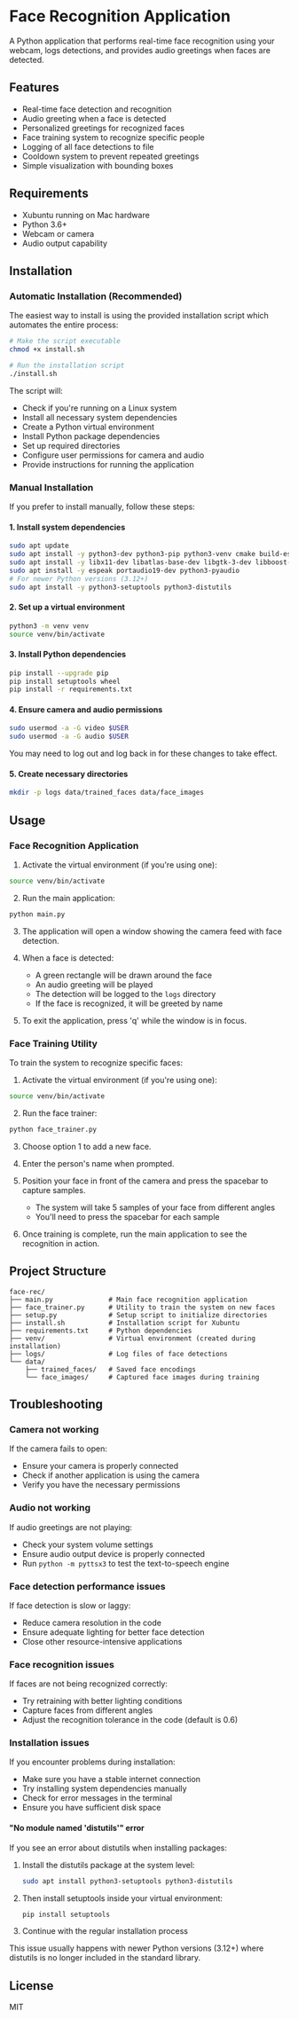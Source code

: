 # Face Recognition Application

A Python application that performs real-time face recognition using your webcam, logs detections, and provides audio greetings when faces are detected.

## Features

- Real-time face detection and recognition
- Audio greeting when a face is detected
- Personalized greetings for recognized faces
- Face training system to recognize specific people
- Logging of all face detections to file
- Cooldown system to prevent repeated greetings
- Simple visualization with bounding boxes

## Requirements

- Xubuntu running on Mac hardware
- Python 3.6+
- Webcam or camera
- Audio output capability

## Installation

### Automatic Installation (Recommended)

The easiest way to install is using the provided installation script which automates the entire process:

```bash
# Make the script executable
chmod +x install.sh

# Run the installation script
./install.sh
```

The script will:
- Check if you're running on a Linux system
- Install all necessary system dependencies
- Create a Python virtual environment
- Install Python package dependencies
- Set up required directories
- Configure user permissions for camera and audio
- Provide instructions for running the application

### Manual Installation

If you prefer to install manually, follow these steps:

#### 1. Install system dependencies

```bash
sudo apt update
sudo apt install -y python3-dev python3-pip python3-venv cmake build-essential
sudo apt install -y libx11-dev libatlas-base-dev libgtk-3-dev libboost-python-dev
sudo apt install -y espeak portaudio19-dev python3-pyaudio
# For newer Python versions (3.12+)
sudo apt install -y python3-setuptools python3-distutils
```

#### 2. Set up a virtual environment

```bash
python3 -m venv venv
source venv/bin/activate
```

#### 3. Install Python dependencies

```bash
pip install --upgrade pip
pip install setuptools wheel
pip install -r requirements.txt
```

#### 4. Ensure camera and audio permissions

```bash
sudo usermod -a -G video $USER
sudo usermod -a -G audio $USER
```

You may need to log out and log back in for these changes to take effect.

#### 5. Create necessary directories

```bash
mkdir -p logs data/trained_faces data/face_images
```

## Usage

### Face Recognition Application

1. Activate the virtual environment (if you're using one):

```bash
source venv/bin/activate
```

2. Run the main application:

```bash
python main.py
```

3. The application will open a window showing the camera feed with face detection.

4. When a face is detected:
   - A green rectangle will be drawn around the face
   - An audio greeting will be played
   - The detection will be logged to the `logs` directory
   - If the face is recognized, it will be greeted by name

5. To exit the application, press 'q' while the window is in focus.

### Face Training Utility

To train the system to recognize specific faces:

1. Activate the virtual environment (if you're using one):

```bash
source venv/bin/activate
```

2. Run the face trainer:

```bash
python face_trainer.py
```

3. Choose option 1 to add a new face.

4. Enter the person's name when prompted.

5. Position your face in front of the camera and press the spacebar to capture samples.
   - The system will take 5 samples of your face from different angles
   - You'll need to press the spacebar for each sample

6. Once training is complete, run the main application to see the recognition in action.

## Project Structure

```
face-rec/
├── main.py              # Main face recognition application
├── face_trainer.py      # Utility to train the system on new faces
├── setup.py             # Setup script to initialize directories
├── install.sh           # Installation script for Xubuntu
├── requirements.txt     # Python dependencies
├── venv/                # Virtual environment (created during installation)
├── logs/                # Log files of face detections
└── data/
    ├── trained_faces/   # Saved face encodings
    └── face_images/     # Captured face images during training
```

## Troubleshooting

### Camera not working

If the camera fails to open:
- Ensure your camera is properly connected
- Check if another application is using the camera
- Verify you have the necessary permissions

### Audio not working

If audio greetings are not playing:
- Check your system volume settings
- Ensure audio output device is properly connected
- Run `python -m pyttsx3` to test the text-to-speech engine

### Face detection performance issues

If face detection is slow or laggy:
- Reduce camera resolution in the code
- Ensure adequate lighting for better face detection
- Close other resource-intensive applications

### Face recognition issues

If faces are not being recognized correctly:
- Try retraining with better lighting conditions
- Capture faces from different angles
- Adjust the recognition tolerance in the code (default is 0.6)

### Installation issues

If you encounter problems during installation:
- Make sure you have a stable internet connection
- Try installing system dependencies manually
- Check for error messages in the terminal
- Ensure you have sufficient disk space

#### "No module named 'distutils'" error

If you see an error about distutils when installing packages:

1. Install the distutils package at the system level:
   ```bash
   sudo apt install python3-setuptools python3-distutils
   ```

2. Then install setuptools inside your virtual environment:
   ```bash
   pip install setuptools
   ```

3. Continue with the regular installation process

This issue usually happens with newer Python versions (3.12+) where distutils is no longer included in the standard library.

## License

MIT 